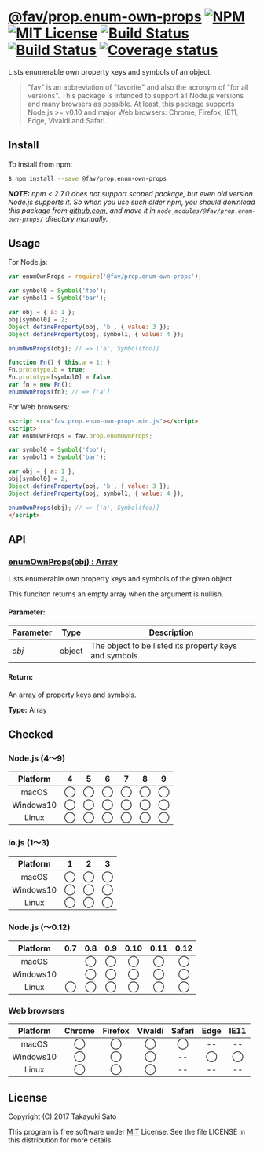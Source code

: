 # [@fav/prop.enum-own-props][repo-url] [![NPM][npm-img]][npm-url] [![MIT License][mit-img]][mit-url] [![Build Status][travis-img]][travis-url] [![Build Status][appveyor-img]][appveyor-url] [![Coverage status][coverage-img]][coverage-url]

Lists enumerable own property keys and symbols of an object.

> "fav" is an abbreviation of "favorite" and also the acronym of "for all versions".
> This package is intended to support all Node.js versions and many browsers as possible.
> At least, this package supports Node.js >= v0.10 and major Web browsers: Chrome, Firefox, IE11, Edge, Vivaldi and Safari.


## Install

To install from npm:

```sh
$ npm install --save @fav/prop.enum-own-props
```

***NOTE:*** *npm < 2.7.0 does not support scoped package, but even old version Node.js supports it. So when you use such older npm, you should download this package from [github.com][repo-url], and move it in `node_modules/@fav/prop.enum-own-props/` directory manually.*


## Usage

For Node.js:

```js
var enumOwnProps = require('@fav/prop.enum-own-props');

var symbol0 = Symbol('foo');
var symbol1 = Symbol('bar');

var obj = { a: 1 };
obj[symbol0] = 2;
Object.defineProperty(obj, 'b', { value: 3 });
Object.defineProperty(obj, symbol1, { value: 4 });

enumOwnProps(obj); // => ['a', Symbol(foo)]

function Fn() { this.a = 1; }
Fn.prototype.b = true;
Fn.prototype[symbol0] = false;
var fn = new Fn();
enumOwnProps(fn); // => ['a']
```

For Web browsers:

```html
<script src="fav.prop.enum-own-props.min.js"></script>
<script>
var enumOwnProps = fav.prop.enumOwnProps;

var symbol0 = Symbol('foo');
var symbol1 = Symbol('bar');

var obj = { a: 1 };
obj[symbol0] = 2;
Object.defineProperty(obj, 'b', { value: 3 });
Object.defineProperty(obj, symbol1, { value: 4 });

enumOwnProps(obj); // => ['a', Symbol(foo)]
</script>
```


## API

### <u>enumOwnProps(obj) : Array</u>

Lists enumerable own property keys and symbols of the given object.

This funciton returns an empty array when the argument is nullish.

#### Parameter:

| Parameter |  Type  | Description                                            |
|-----------|:------:|--------------------------------------------------------|
| *obj*     | object | The object to be listed its property keys and symbols. |

#### Return:

An array of property keys and symbols.

**Type:** Array


## Checked                                                                      

### Node.js (4〜9)

| Platform  |   4    |   5    |   6    |   7    |   8    |   9    |
|:---------:|:------:|:------:|:------:|:------:|:------:|:------:|
| macOS     |&#x25ef;|&#x25ef;|&#x25ef;|&#x25ef;|&#x25ef;|&#x25ef;|
| Windows10 |&#x25ef;|&#x25ef;|&#x25ef;|&#x25ef;|&#x25ef;|&#x25ef;|
| Linux     |&#x25ef;|&#x25ef;|&#x25ef;|&#x25ef;|&#x25ef;|&#x25ef;|

### io.js (1〜3)

| Platform  |   1    |   2    |   3    |
|:---------:|:------:|:------:|:------:|
| macOS     |&#x25ef;|&#x25ef;|&#x25ef;|
| Windows10 |&#x25ef;|&#x25ef;|&#x25ef;|
| Linux     |&#x25ef;|&#x25ef;|&#x25ef;|

### Node.js (〜0.12)

| Platform  |  0.7   |  0.8   |  0.9   |  0.10  |  0.11  |  0.12  |
|:---------:|:------:|:------:|:------:|:------:|:------:|:------:|
| macOS     |        |&#x25ef;|&#x25ef;|&#x25ef;|&#x25ef;|&#x25ef;|
| Windows10 |        |&#x25ef;|&#x25ef;|&#x25ef;|&#x25ef;|&#x25ef;|
| Linux     |&#x25ef;|&#x25ef;|&#x25ef;|&#x25ef;|&#x25ef;|&#x25ef;|

### Web browsers

| Platform  | Chrome | Firefox | Vivaldi | Safari |  Edge  | IE11   |
|:---------:|:------:|:-------:|:-------:|:------:|:------:|:------:|
| macOS     |&#x25ef;|&#x25ef; |&#x25ef; |&#x25ef;|   --   |   --   |
| Windows10 |&#x25ef;|&#x25ef; |&#x25ef; |   --   |&#x25ef;|&#x25ef;|
| Linux     |&#x25ef;|&#x25ef; |&#x25ef; |   --   |   --   |   --   |


## License

Copyright (C) 2017 Takayuki Sato

This program is free software under [MIT][mit-url] License.
See the file LICENSE in this distribution for more details.

[repo-url]: https://github.com/sttk/fav-prop.enum-own-props/
[npm-img]: https://img.shields.io/badge/npm-v1.0.1-blue.svg
[npm-url]: https://www.npmjs.com/package/@fav/prop.enum-own-props
[mit-img]: https://img.shields.io/badge/license-MIT-green.svg
[mit-url]: https://opensource.org/licenses/MIT
[travis-img]: https://travis-ci.org/sttk/fav-prop.enum-own-props.svg?branch=master
[travis-url]: https://travis-ci.org/sttk/fav-prop.enum-own-props
[appveyor-img]: https://ci.appveyor.com/api/projects/status/github/sttk/fav-prop.enum-own-props?branch=master&svg=true
[appveyor-url]: https://ci.appveyor.com/project/sttk/fav-prop-enum-own-props
[coverage-img]: https://coveralls.io/repos/github/sttk/fav-prop.enum-own-props/badge.svg?branch=master
[coverage-url]: https://coveralls.io/github/sttk/fav-prop.enum-own-props?branch=master
